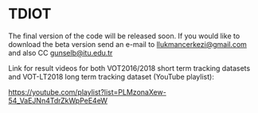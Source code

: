 # TDIOT
The final version of the code will be released soon.
If you would like to download the beta version send an e-mail to llukmancerkezi@gmail.com  and also CC gunselb@itu.edu.tr  


Link for result videos for both VOT2016/2018 short term tracking datasets and VOT-LT2018 long term tracking dataset (YouTube playlist):

https://youtube.com/playlist?list=PLMzonaXew-54_VaEJNn4TdrZkWpPeE4eW
